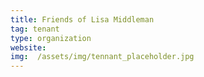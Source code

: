 ```yaml
---
title: Friends of Lisa Middleman
tag: tenant
type: organization
website: 
img:  /assets/img/tennant_placeholder.jpg
---
```



